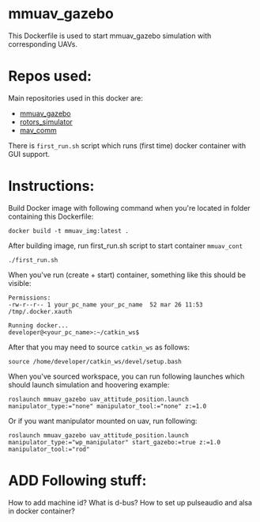 # mmuav_gazebo

This Dockerfile is used to start mmuav_gazebo simulation with corresponding 
UAVs. 

# Repos used:

Main repositories used in this docker are: 
 * [mmuav_gazebo](https://github.com/larics/mmuav_gazebo.git)
 * [rotors_simulator](https://github.com/larics/rotors_simulator.git) 
 * [mav_comm](https://github.com/larics/mav_comm) 

There is `first_run.sh` script which runs (first time) docker container with GUI 
support. 

# Instructions:

Build Docker image with following command when you're located in folder 
containing this Dockerfile:
```
docker build -t mmuav_img:latest .
```
After building image, run first_run.sh script to start container `mmuav_cont`
```
./first_run.sh
```

When you've run (create + start) container, something like this should be 
visible: 
```
Permissions:
-rw-r--r-- 1 your_pc_name your_pc_name  52 mar 26 11:53 /tmp/.docker.xauth

Running docker...
developer@<your_pc_name>:~/catkin_ws$ 

```

After that you may need to source `catkin_ws` as follows: 
```
source /home/developer/catkin_ws/devel/setup.bash
```

When you've sourced workspace, you can run following launches which 
should launch simulation and hoovering example: 

```
roslaunch mmuav_gazebo uav_attitude_position.launch manipulator_type:="none" manipulator_tool:="none" z:=1.0
```

Or if you want manipulator mounted on uav, run following: 
```
roslaunch mmuav_gazebo uav_attitude_position.launch manipulator_type:="wp_manipulator" start_gazebo:=true z:=1.0 manipulator_tool:="rod"
```

# ADD Following stuff: 

How to add machine id? 
What is d-bus? 
How to set up pulseaudio and alsa in docker container? 


